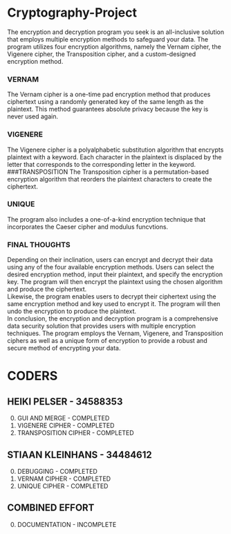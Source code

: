 # Cryptography-Project
The encryption and decryption program you seek is an all-inclusive solution that employs multiple encryption methods to safeguard your data. The program utilizes four encryption algorithms, namely the Vernam cipher, the Vigenere cipher, the Transposition cipher, and a custom-designed encryption method.<br />
### VERNAM
The Vernam cipher is a one-time pad encryption method that produces ciphertext using a randomly generated key of the same length as the plaintext. This method guarantees absolute privacy because the key is never used again.<br />
### VIGENERE
The Vigenere cipher is a polyalphabetic substitution algorithm that encrypts plaintext with a keyword. Each character in the plaintext is displaced by the letter that corresponds to the corresponding letter in the keyword.<br />
###TRANSPOSITION
The Transposition cipher is a permutation-based encryption algorithm that reorders the plaintext characters to create the ciphertext.<br />
### UNIQUE
The program also includes a one-of-a-kind encryption technique that incorporates the Caeser cipher and modulus funcvtions.<br />
### FINAL THOUGHTS
Depending on their inclination, users can encrypt and decrypt their data using any of the four available encryption methods. Users can select the desired encryption method, input their plaintext, and specify the encryption key. The program will then encrypt the plaintext using the chosen algorithm and produce the ciphertext.<br />
Likewise, the program enables users to decrypt their ciphertext using the same encryption method and key used to encrypt it. The program will then undo the encryption to produce the plaintext.<br />
In conclusion, the encryption and decryption program is a comprehensive data security solution that provides users with multiple encryption techniques. The program employs the Vernam, Vigenere, and Transposition ciphers as well as a unique form of encryption to provide a robust and secure method of encrypting your data.<br />

# CODERS
## HEIKI PELSER - 34588353
0) GUI AND MERGE 		- COMPLETED <br />
0) VIGENERE CIPHER 		- COMPLETED <br />
0) TRANSPOSITION CIPHER - COMPLETED <br />

## STIAAN KLEINHANS - 34484612
0) DEBUGGING			- COMPLETED <br />
0) VERNAM CIPHER		- COMPLETED <br />
0) UNIQUE CIPHER		- COMPLETED <br />

## COMBINED EFFORT
0) DOCUMENTATION		- INCOMPLETE <br />
